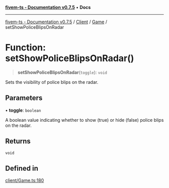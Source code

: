 [**fivem-ts - Documentation v0.7.5**](../../../../../README.md) • **Docs**

***

[fivem-ts - Documentation v0.7.5](../../../../../README.md) / [Client](../../../README.md) / [Game](../README.md) / setShowPoliceBlipsOnRadar

# Function: setShowPoliceBlipsOnRadar()

> **setShowPoliceBlipsOnRadar**(`toggle`): `void`

Sets the visibility of police blips on the radar.

## Parameters

• **toggle**: `boolean`

A boolean value indicating whether to show (true) or hide (false) police blips on the radar.

## Returns

`void`

## Defined in

[client/Game.ts:180](https://github.com/Purpose-Dev/fivem-ts/blob/main/src/client/Game.ts#L180)
